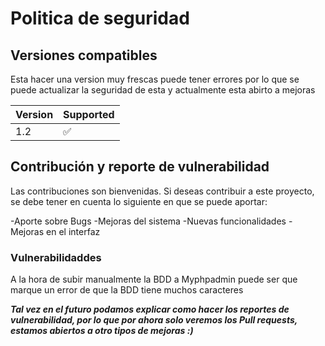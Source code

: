# Politica de seguridad

## Versiones compatibles

Esta hacer una version muy frescas puede tener errores por lo que se puede actualizar la seguridad de esta y actualmente esta abirto a mejoras 

| Version | Supported          |
| ------- | ------------------ |
|  1.2    | :white_check_mark: |

## Contribución y reporte de vulnerabilidad

Las contribuciones son bienvenidas. Si deseas contribuir a este proyecto, se debe tener en cuenta lo siguiente en que se puede aportar:

-Aporte sobre Bugs
-Mejoras del sistema
-Nuevas funcionalidades
-Mejoras en el interfaz

### Vulnerabilidaddes

A la hora de subir manualmente la BDD a Myphpadmin puede ser que marque un error de que la BDD tiene muchos caracteres

***Tal vez en el futuro podamos explicar como hacer los reportes de vulnerabilidad, por lo que por ahora solo veremos los Pull requests, estamos abiertos a otro tipos de mejoras :)***

